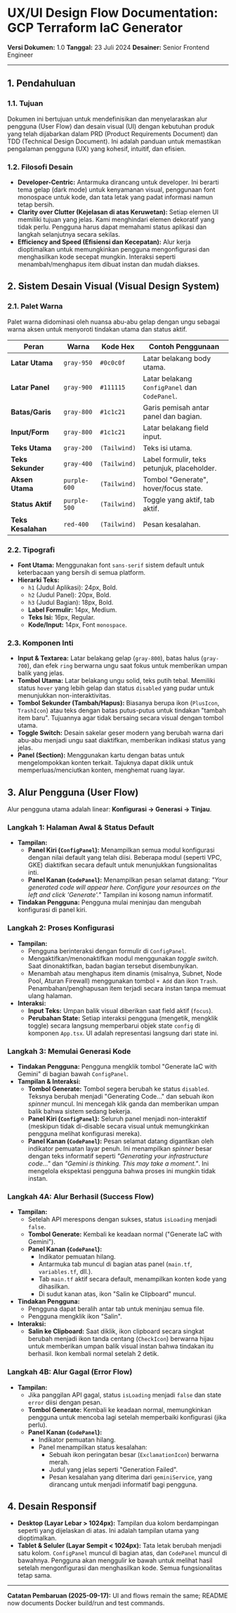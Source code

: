 # UX/UI Design Flow Documentation: GCP Terraform IaC Generator

**Versi Dokumen:** 1.0
**Tanggal:** 23 Juli 2024
**Desainer:** Senior Frontend Engineer

---

## 1. Pendahuluan

### 1.1. Tujuan
Dokumen ini bertujuan untuk mendefinisikan dan menyelaraskan alur pengguna (User Flow) dan desain visual (UI) dengan kebutuhan produk yang telah dijabarkan dalam PRD (Product Requirements Document) dan TDD (Technical Design Document). Ini adalah panduan untuk memastikan pengalaman pengguna (UX) yang kohesif, intuitif, dan efisien.

### 1.2. Filosofi Desain
- **Developer-Centric:** Antarmuka dirancang untuk developer. Ini berarti tema gelap (dark mode) untuk kenyamanan visual, penggunaan font monospace untuk kode, dan tata letak yang padat informasi namun tetap bersih.
- **Clarity over Clutter (Kejelasan di atas Keruwetan):** Setiap elemen UI memiliki tujuan yang jelas. Kami menghindari elemen dekoratif yang tidak perlu. Pengguna harus dapat memahami status aplikasi dan langkah selanjutnya secara sekilas.
- **Efficiency and Speed (Efisiensi dan Kecepatan):** Alur kerja dioptimalkan untuk memungkinkan pengguna mengonfigurasi dan menghasilkan kode secepat mungkin. Interaksi seperti menambah/menghapus item dibuat instan dan mudah diakses.

## 2. Sistem Desain Visual (Visual Design System)

### 2.1. Palet Warna
Palet warna didominasi oleh nuansa abu-abu gelap dengan ungu sebagai warna aksen untuk menyoroti tindakan utama dan status aktif.

| Peran | Warna | Kode Hex | Contoh Penggunaan |
|---|---|---|---|
| **Latar Utama** | `gray-950` | `#0c0c0f` | Latar belakang body utama. |
| **Latar Panel** | `gray-900` | `#111115` | Latar belakang `ConfigPanel` dan `CodePanel`. |
| **Batas/Garis** | `gray-800` | `#1c1c21` | Garis pemisah antar panel dan bagian. |
| **Input/Form** | `gray-800` | `#1c1c21` | Latar belakang field input. |
| **Teks Utama** | `gray-200` | `(Tailwind)` | Teks isi utama. |
| **Teks Sekunder** | `gray-400` | `(Tailwind)` | Label formulir, teks petunjuk, placeholder. |
| **Aksen Utama** | `purple-600` | `(Tailwind)` | Tombol "Generate", hover/focus state. |
| **Status Aktif**| `purple-500` | `(Tailwind)` | Toggle yang aktif, tab aktif. |
| **Teks Kesalahan**| `red-400` | `(Tailwind)` | Pesan kesalahan. |

### 2.2. Tipografi
- **Font Utama:** Menggunakan font `sans-serif` sistem default untuk keterbacaan yang bersih di semua platform.
- **Hierarki Teks:**
  - `h1` (Judul Aplikasi): 24px, Bold.
  - `h2` (Judul Panel): 20px, Bold.
  - `h3` (Judul Bagian): 18px, Bold.
  - **Label Formulir:** 14px, Medium.
  - **Teks Isi:** 16px, Regular.
  - **Kode/Input:** 14px, Font `monospace`.

### 2.3. Komponen Inti
- **Input & Textarea:** Latar belakang gelap (`gray-800`), batas halus (`gray-700`), dan efek `ring` berwarna ungu saat fokus untuk memberikan umpan balik yang jelas.
- **Tombol Utama:** Latar belakang ungu solid, teks putih tebal. Memiliki status `hover` yang lebih gelap dan status `disabled` yang pudar untuk menunjukkan non-interaktivitas.
- **Tombol Sekunder (Tambah/Hapus):** Biasanya berupa ikon (`PlusIcon`, `TrashIcon`) atau teks dengan batas putus-putus untuk tindakan "tambah item baru". Tujuannya agar tidak bersaing secara visual dengan tombol utama.
- **Toggle Switch:** Desain sakelar geser modern yang berubah warna dari abu-abu menjadi ungu saat diaktifkan, memberikan indikasi status yang jelas.
- **Panel (Section):** Menggunakan kartu dengan batas untuk mengelompokkan konten terkait. Tajuknya dapat diklik untuk memperluas/menciutkan konten, menghemat ruang layar.

## 3. Alur Pengguna (User Flow)

Alur pengguna utama adalah linear: **Konfigurasi -> Generasi -> Tinjau**.

### **Langkah 1: Halaman Awal & Status Default**
- **Tampilan:**
  - **Panel Kiri (`ConfigPanel`):** Menampilkan semua modul konfigurasi dengan nilai default yang telah diisi. Beberapa modul (seperti VPC, GKE) diaktifkan secara default untuk menunjukkan fungsionalitas inti.
  - **Panel Kanan (`CodePanel`):** Menampilkan pesan selamat datang: *"Your generated code will appear here. Configure your resources on the left and click 'Generate'."* Tampilan ini kosong namun informatif.
- **Tindakan Pengguna:** Pengguna mulai meninjau dan mengubah konfigurasi di panel kiri.

### **Langkah 2: Proses Konfigurasi**
- **Tampilan:**
  - Pengguna berinteraksi dengan formulir di `ConfigPanel`.
  - Mengaktifkan/menonaktifkan modul menggunakan _toggle switch_. Saat dinonaktifkan, badan bagian tersebut disembunyikan.
  - Menambah atau menghapus item dinamis (misalnya, Subnet, Node Pool, Aturan Firewall) menggunakan tombol `+ Add` dan ikon `Trash`. Penambahan/penghapusan item terjadi secara instan tanpa memuat ulang halaman.
- **Interaksi:**
  - **Input Teks:** Umpan balik visual diberikan saat field aktif (`focus`).
  - **Perubahan State:** Setiap interaksi pengguna (mengetik, mengklik toggle) secara langsung memperbarui objek state `config` di komponen `App.tsx`. UI adalah representasi langsung dari state ini.

### **Langkah 3: Memulai Generasi Kode**
- **Tindakan Pengguna:** Pengguna mengklik tombol "Generate IaC with Gemini" di bagian bawah `ConfigPanel`.
- **Tampilan & Interaksi:**
  - **Tombol Generate:** Tombol segera berubah ke status `disabled`. Teksnya berubah menjadi "Generating Code..." dan sebuah ikon _spinner_ muncul. Ini mencegah klik ganda dan memberikan umpan balik bahwa sistem sedang bekerja.
  - **Panel Kiri (`ConfigPanel`):** Seluruh panel menjadi non-interaktif (meskipun tidak di-disable secara visual untuk memungkinkan pengguna melihat konfigurasi mereka).
  - **Panel Kanan (`CodePanel`):** Pesan selamat datang digantikan oleh indikator pemuatan layar penuh. Ini menampilkan _spinner_ besar dengan teks informatif seperti *"Generating your infrastructure code..."* dan *"Gemini is thinking. This may take a moment."*. Ini mengelola ekspektasi pengguna bahwa proses ini mungkin tidak instan.

### **Langkah 4A: Alur Berhasil (Success Flow)**
- **Tampilan:**
  - Setelah API merespons dengan sukses, status `isLoading` menjadi `false`.
  - **Tombol Generate:** Kembali ke keadaan normal ("Generate IaC with Gemini").
  - **Panel Kanan (`CodePanel`):**
    - Indikator pemuatan hilang.
    - Antarmuka tab muncul di bagian atas panel (`main.tf`, `variables.tf`, dll.).
    - Tab `main.tf` aktif secara default, menampilkan konten kode yang dihasilkan.
    - Di sudut kanan atas, ikon "Salin ke Clipboard" muncul.
- **Tindakan Pengguna:**
  - Pengguna dapat beralih antar tab untuk meninjau semua file.
  - Pengguna mengklik ikon "Salin".
- **Interaksi:**
  - **Salin ke Clipboard:** Saat diklik, ikon clipboard secara singkat berubah menjadi ikon tanda centang (`CheckIcon`) berwarna hijau untuk memberikan umpan balik visual instan bahwa tindakan itu berhasil. Ikon kembali normal setelah 2 detik.

### **Langkah 4B: Alur Gagal (Error Flow)**
- **Tampilan:**
  - Jika panggilan API gagal, status `isLoading` menjadi `false` dan state `error` diisi dengan pesan.
  - **Tombol Generate:** Kembali ke keadaan normal, memungkinkan pengguna untuk mencoba lagi setelah memperbaiki konfigurasi (jika perlu).
  - **Panel Kanan (`CodePanel`):**
    - Indikator pemuatan hilang.
    - Panel menampilkan status kesalahan:
      - Sebuah ikon peringatan besar (`ExclamationIcon`) berwarna merah.
      - Judul yang jelas seperti "Generation Failed".
      - Pesan kesalahan yang diterima dari `geminiService`, yang dirancang untuk menjadi informatif bagi pengguna.

## 4. Desain Responsif
- **Desktop (Layar Lebar > 1024px):** Tampilan dua kolom berdampingan seperti yang dijelaskan di atas. Ini adalah tampilan utama yang dioptimalkan.
- **Tablet & Seluler (Layar Sempit < 1024px):** Tata letak berubah menjadi satu kolom. `ConfigPanel` muncul di bagian atas, dan `CodePanel` muncul di bawahnya. Pengguna akan menggulir ke bawah untuk melihat hasil setelah mengonfigurasi dan menghasilkan kode. Semua fungsionalitas tetap sama.

---

**Catatan Pembaruan (2025-09-17):** UI and flows remain the same; README now documents Docker build/run and test commands.
